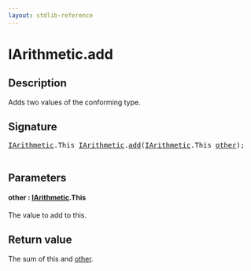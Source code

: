 ```yaml
---
layout: stdlib-reference
---
```


# IArithmetic\.add

## Description

Adds two values of the conforming type.



## Signature 

<pre>
<a href="../interfaces/iarithmetic-01/index.html" class="code_type">IArithmetic</a>.<span class="code_keyword">This</span> <a href="../interfaces/iarithmetic-01/index.html" class="code_type">IArithmetic</a>.<a href="add.html">add</a>(<a href="../interfaces/iarithmetic-01/index.html" class="code_type">IArithmetic</a>.<span class="code_keyword">This</span> <a href="add.html#decl-other" class="code_param">other</a>);

</pre>

## Parameters

####  <a id="decl-other"></a>other  : [IArithmetic](../interfaces/iarithmetic-01/index.html)\.This
The value to add to <span class='code'>this</span>.


## Return value
The sum of <span class='code'>this</span> and <span class='code'><a href="add.html#decl-other" class="code_param">other</a></span>.


